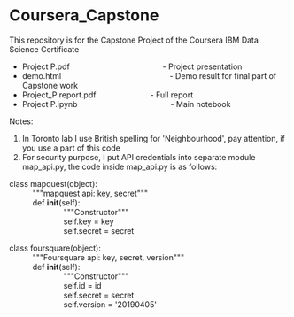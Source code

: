 # Coursera_Capstone
This repository is for the Capstone Project of the Coursera IBM Data Science Certificate

- Project P.pdf            - Project presentation
- demo.html              - Demo result for final part of Capstone work
- Project_P report.pdf       - Full report
- Project P.ipynb            -  Main notebook

Notes:
1. In Toronto lab I use British spelling for 'Neighbourhood', pay attention, if you use a part of this code
2. For security purpose, I put API credentials into separate module map_api.py,
the code inside map_api.py is as follows:

class mapquest(object):  
   """mapquest api: key, secret"""  
   def __init__(self):  
       """Constructor"""  
       self.key = key  
       self.secret = secret  
          
class foursquare(object):  
   """Foursquare api: key, secret, version"""  
   def __init__(self):  
       """Constructor"""  
       self.id = id   
       self.secret = secret  
       self.version = '20190405'  
        
